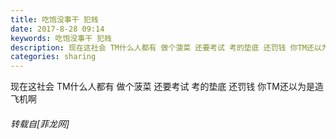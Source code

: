 ```yaml
---
title: 吃饱没事干 犯贱
date: 2017-8-28 09:14
keywords: 吃饱没事干 犯贱
description: 现在这社会 TM什么人都有 做个菠菜 还要考试 考的垫底 还罚钱 你TM还以为是造飞机啊
categories: sharing
---
```

<td class="t_f" id="postmessage_862959">

现在这社会 TM什么人都有 做个菠菜 还要考试 考的垫底 还罚钱 你TM还以为是造飞机啊</td>
###### 转载自[菲龙网]